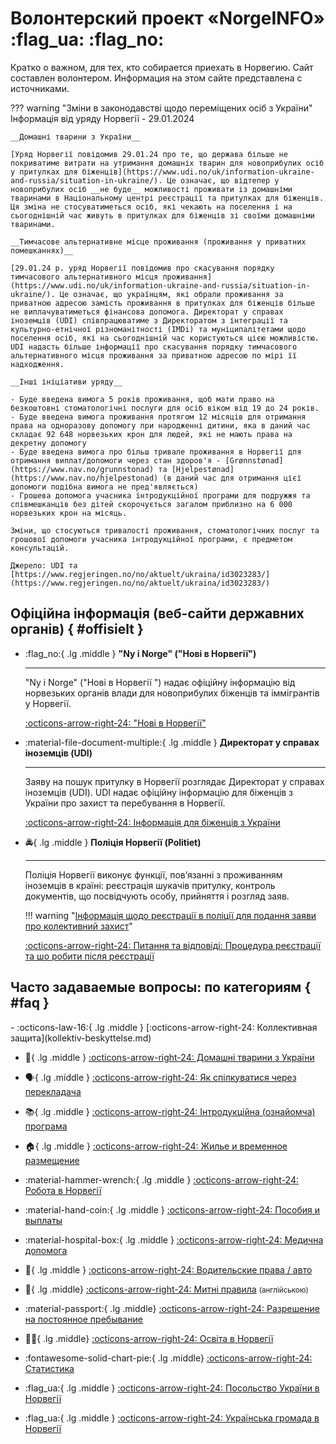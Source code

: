 # Волонтерский проект «NorgeINFO» :flag_ua: :flag_no: 

Кратко о важном, для тех, кто собирается приехать в Норвегию. Сайт составлен волонтером. Информация на этом сайте представлена с источниками. 

??? warning "Зміни в законодавстві щодо переміщених осіб з України"
    Інформація від уряду Норвегії - 29.01.2024
    
    __Домашні тварини з України__

    [Уряд Норвегії повідомив 29.01.24 про те, що держава більше не покриватиме витрати на утримання домашніх тварин для новоприбулих осіб у притулках для біженців](https://www.udi.no/uk/information-ukraine-and-russia/situation-in-ukraine/). Це означає, що відтепер у новоприбулих осіб __не буде__ можливості проживати із домашніми тваринами в Національному центрі реєстрації та притулках для біженців. Ця зміна не стосуватиметься осіб, які чекають на поселення і на сьогоднішній час живуть в притулках для біженців зі своїми домашніми тваринами.
    
    __Тимчасове альтернативне місце проживання (проживання у приватних помешканнях)__

    [29.01.24 р. уряд Норвегії повідомив про скасування порядку тимчасового альтернативного місця проживання](https://www.udi.no/uk/information-ukraine-and-russia/situation-in-ukraine/). Це означає, що українцям, які обрали проживання за приватною адресою замість проживання в притулках для біженців більше не виплачуватиметься фінансова допомога. Директорат у справах іноземців (UDI) співпрацюватиме з Директоратом з інтеграції та культурно-етнічної різноманітності (IMDi) та муніципалітетами щодо поселення осіб, які на сьогоднішній час користуються цією можливістю. UDI надасть більше інформації про скасування порядку тимчасового альтернативного місця проживання за приватною адресою по мірі її надходження.

    __Інші ініціативи уряду__
    
    - Буде введена вимога 5 років проживання, щоб мати право на безкоштовні стоматологічні послуги для осіб віком від 19 до 24 років.
    - Буде введена вимога проживання протягом 12 місяців для отримання права на одноразову допомогу при народженні дитини, яка в даний час складає 92 648 норвезьких крон для людей, які не мають права на декретну допомогу 
    - Буде введена вимога про більш тривале проживання в Норвегії для отримання виплат/допомоги через стан здоров'я - [Grønnstønad](https://www.nav.no/grunnstonad) та [Hjelpestønad](https://www.nav.no/hjelpestonad) (в даний час для отримання цієї допомоги подібна вимога не пред'являється) 
    - Грошева допомога учасника інтродукційної програми для подружжя та співмешканців без дітей скорочується загалом приблизно на 6 000 норвезьких крон на місяць.
    
    Зміни, що стосуються тривалості проживання, стоматологічних послуг та грошової допомоги учасника інтродукційної програми, є предметом консультацій.

    Джерело: UDI та [https://www.regjeringen.no/no/aktuelt/ukraina/id3023283/](https://www.regjeringen.no/no/aktuelt/ukraina/id3023283/)

## Офіційна інформація (веб-сайти державних органів) { #offisielt }
  
<div class="grid cards" markdown>

-   :flag_no:{ .lg .middle } **"Ny i Norge" ("Нові в Норвегії")**

    ---
    "Ny i Norge" ("Нові в Норвегії ") надає офіційну інформацію від норвезьких органів влади для новоприбулих біженців та іммігрантів у Норвегії.

    [:octicons-arrow-right-24: "Нові в Норвегії"](https://www.nyinorge.no/uk/)


-   :material-file-document-multiple:{ .lg .middle } **Директорат у справах іноземців (UDI)**
     
    ---
    Заяву на пошук притулку в Норвегії розглядає Директорат у справах іноземців (UDI). UDI надає офіційну інформацію для біженців з України про захист та перебування в Норвегії.

    [:octicons-arrow-right-24: Інформація для біженців з України](https://www.udi.no/uk/information-ukraine-and-russia/situation-in-ukraine/)

-   :oncoming_police_car:{ .lg .middle } **Поліція Норвегії (Politiet)**
     
    ---
    Поліція Норвегії виконує функції, пов’язанні з проживанням іноземців в країні: реєстрація шукачів притулку, контроль документів, що посвідчують особу, прийняття і розгляд заяв.

    !!! warning "[Інформація щодо реєстрації в поліції для подання заяви про колективний захист](https://www.politiet.no/tjenester/opphold-i-norge-og-asyl/ukraina/ukrainsk/slik-soker-ukrainske-borgere-kollektiv-beskyttelse-i-norge/)"
    
    [:octicons-arrow-right-24: Питання та відповіді: Процедура реєстрації та шо робити після реєстрації](https://www.politiet.no/tjenester/opphold-i-norge-og-asyl/ukraina/ukrainsk/sporsmal-og-svar/)
</div>

## Часто задаваемые вопросы: по категориям { #faq }
<div class="grid cards" markdown>
-   :octicons-law-16:{ .lg .middle } [:octicons-arrow-right-24: Коллективная защита](kollektiv-beskyttelse.md)

-   :guide_dog:{ .lg .middle } [:octicons-arrow-right-24: Домашні тварини з України](kjaeledyr.md)

-   :speaking_head:{ .lg .middle }
[:octicons-arrow-right-24: Як спілкуватися через перекладача](https://www.imdi.no/globalassets/illustrasjoner/ukraina/a-fore-en-samtale-via-tolk_ukrainsk.pdf)


    
-   :books:{ .lg .middle } [:octicons-arrow-right-24: Інтродукційна (ознайомча) програма](introduksjonsprogram.md)
   

-   :house:{ .lg .middle } [:octicons-arrow-right-24: Жилье и временное размещение](bolig.md)

-   :material-hammer-wrench:{ .lg .middle } [:octicons-arrow-right-24: Робота в Норвегії](jobb.md)
    
-   :material-hand-coin:{ .lg .middle } [:octicons-arrow-right-24: Пособия и выплаты](stotte.md)

-   :material-hospital-box:{ .lg .middle } [:octicons-arrow-right-24: Медична допомога](helsehjelp.md)

-   :red_car:{ .lg .middle }  [:octicons-arrow-right-24: Водительские права / авто](forerkort-og-bil.md)


-   :customs:{ .lg .middle} [:octicons-arrow-right-24: Митні правила](https://www.toll.no/en/travelling-to-and-from-norway/travel-to-norway/) <small>(англійською)</small>

-   :material-passport:{ .lg .middle} [:octicons-arrow-right-24: Разрешение на постоянное пребывание](permanent-oppholdstillatelse.md)


-   :woman_student:{ .lg .middle}   [:octicons-arrow-right-24: Освіта в Норвегії](utdanning.md)

-   :fontawesome-solid-chart-pie:{ .lg .middle} [:octicons-arrow-right-24: Статистика](statistikk.md)

-   :flag_ua:{ .lg .middle } [:octicons-arrow-right-24: Посольство України в Норвегії](https://norway.mfa.gov.ua/)


-   :flag_ua:{ .lg .middle } [:octicons-arrow-right-24: Українська громада в Норвегії](https://www.facebook.com/DenUkrainskeForeningiNorge/)

</div>